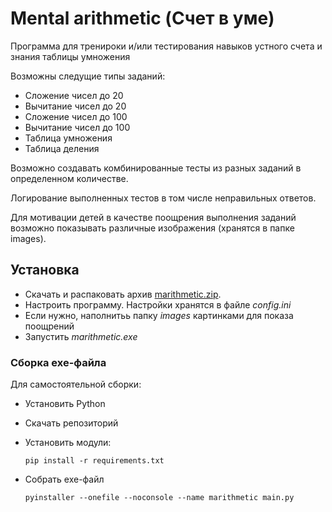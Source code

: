 # Mental arithmetic (Счет в уме)

Программа для тренироки и/или тестирования навыков устного счета и знания таблицы умножения

Возможны следущие типы заданий:

* Сложение чисел до 20
* Вычитание чисел до 20
* Сложение чисел до 100
* Вычитание чисел до 100
* Таблица умножения
* Таблица деления

Возможно создавать комбинированные тесты из разных заданий в определенном количестве.

Логирование выполненных тестов в том числе неправильных ответов.

Для мотивации детей в качестве поощрения выполнения заданий возможно показывать различные изображения (хранятся в папке images). 

## Установка

* Скачать и распаковать архив [marithmetic.zip](https://github.com/tvaishim/MentalArithmetic/marithmetic.zip).
* Настроить программу. Настройки хранятся в файле *config.ini*
* Если нужно, наполнитьь папку *images* картинками для показа поощрений
* Запустить *marithmetic.exe*

### Сборка exe-файла

Для самостоятельной сборки: 

* Установить Python
* Скачать репозиторий
* Установить модули:

    `pip install -r requirements.txt`

* Собрать exe-файл

    `pyinstaller --onefile --noconsole --name marithmetic main.py`

